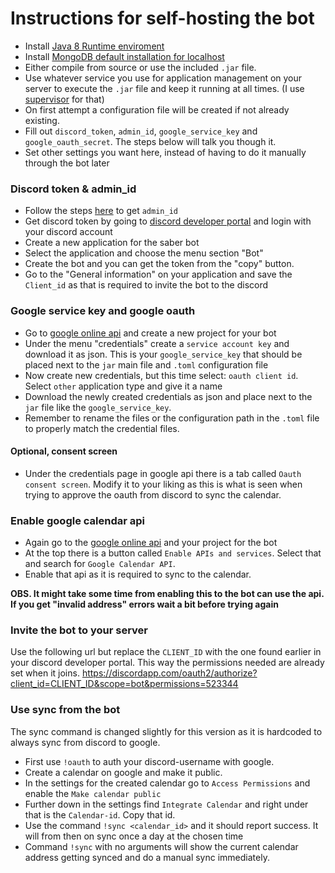 # Instructions for self-hosting the bot

* Install [Java 8 Runtime enviroment](https://www.oracle.com/technetwork/java/javase/downloads/jre8-downloads-2133155.html)
* Install [MongoDB default installation for localhost](https://docs.mongodb.com/manual/installation/)
* Either compile from source or use the included ``.jar`` file.
* Use whatever service you use for application management on your server to execute the ``.jar`` file and keep it running
at all times. (I use [supervisor](http://supervisord.org/) for that)
* On first attempt a configuration file will be created if not already existing. 
* Fill out ``discord_token``, ``admin_id``, ``google_service_key`` and ``google_oauth_secret``. The steps below will talk you though it.
* Set other settings you want here, instead of having to do it manually through the bot later

### Discord token & admin_id
* Follow the steps [here](https://support.discordapp.com/hc/en-us/articles/206346498-Where-can-I-find-my-User-Server-Message-ID-) to get ``admin_id``
* Get discord token by going to [discord developer portal](https://discordapp.com/developers/applications/) and login with your discord account
* Create a new application for the saber bot
* Select the application and choose the menu section "Bot"
* Create the bot and you can get the token from the "copy" button. 
* Go to the "General information" on your application and save the ``Client_id`` as that is required to invite the bot to the discord

### Google service key and google oauth
* Go to [google online api](https://console.developers.google.com/apis/dashboard) and create a new project for your bot
* Under the menu "credentials" create a ``service account key`` and download it as json. 
This is your ``google_service_key`` that should be placed next to the ``jar`` main file and ``.toml`` configuration file
* Now create new credentials, but this time select: ``oauth client id``. Select ``other`` application type and give it a name
* Download the newly created credentials as json and place next to the ``jar`` file like the ``google_service_key``.
* Remember to rename the files or the configuration path in the ``.toml`` file to properly match the credential files. 

#### Optional, consent screen
* Under the credentials page in google api there is a tab called ``Oauth consent screen``. Modify it to your liking 
as this is what is seen when trying to approve the oauth from discord to sync the calendar. 

### Enable google calendar api
* Again go to the [google online api](https://console.developers.google.com/apis/dashboard) and your project for the bot
* At the top there is a button called ``Enable APIs and services``. Select that and search for ``Google Calendar API``. 
* Enable that api as it is required to sync to the calendar. 

**OBS. It might take some time from enabling this to the bot can use the api. If you get "invalid address" errors wait a bit before trying again**

### Invite the bot to your server
Use the following url but replace the ``CLIENT_ID`` with the one found earlier in your discord developer portal.
This way the permissions needed are already set when it joins. 
<https://discordapp.com/oauth2/authorize?client_id=CLIENT_ID&scope=bot&permissions=523344>

### Use sync from the bot
The sync command is changed slightly for this version as it is hardcoded to always sync from discord to google. 
* First use ``!oauth`` to auth your discord-username with google. 
* Create a calendar on google and make it public. 
* In the settings for the created calendar go to ``Access Permissions`` and enable the ``Make calendar public``
* Further down in the settings find ``Integrate Calendar`` and right under that is the ``Calendar-id``. Copy that id. 
* Use the command ``!sync <calendar_id>`` and it should report success. It will from then on sync once a day at the chosen time
* Command ``!sync`` with no arguments will show the current calendar address getting synced and do a manual sync immediately. 
